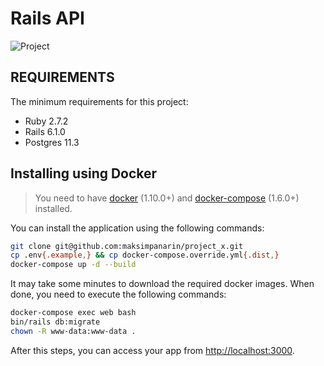 Rails API
================================

![Project](https://github.com/maksimpanarin/project_x/workflows/Project/badge.svg?branch=master)

REQUIREMENTS
------------

The minimum requirements for this project:

- Ruby 2.7.2
- Rails 6.1.0
- Postgres 11.3

Installing using Docker
-----------------------

> You need to have [docker](http://www.docker.com) (1.10.0+) and
[docker-compose](https://docs.docker.com/compose/install/) (1.6.0+) installed.

You can install the application using the following commands:

```bash
git clone git@github.com:maksimpanarin/project_x.git
cp .env{.example,} && cp docker-compose.override.yml{.dist,}
docker-compose up -d --build
```

It may take some minutes to download the required docker images. When
done, you need to execute the following commands:

```sh
docker-compose exec web bash
bin/rails db:migrate
chown -R www-data:www-data .
```

After this steps, you can access your app from [http://localhost:3000](http://localhost:3000).
